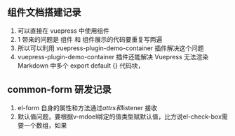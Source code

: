 <!-- vuepress使用经验
 * @Descripttion:
 * @Author: ycc
 * @Date: 2022-03-02 10:35:10
 * @LastEditTime: 2022-03-02 10:35:10
-->

## 组件文档搭建记录

1. 可以直接在 vuepress 中使用组件
2. 1 带来的问题是 组件 和 组件展示的代码要重复写两遍
3. 所以可以利用 vuepress-plugin-demo-container 插件解决这个问题
4. vuepress-plugin-demo-container 插件还能解决 Vuepress 无法渲染 Markdown 中多个 export default {} 代码块，

## common-form 研发记录

1. el-form 自身的属性和方法通过$attrs和$listener 接收
2. 默认值问题，要根据v-mdoel绑定的值类型赋默认值，比方说el-check-box需要一个数组，如果
